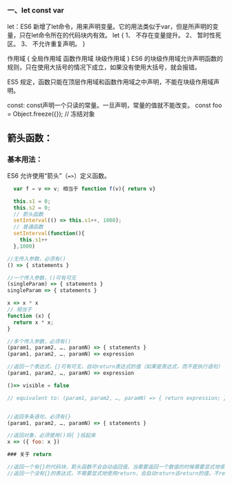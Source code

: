 ### 一、let const var

let：ES6 新增了let命令，用来声明变量。它的用法类似于var，但是所声明的变量，只在let命令所在的代码块内有效。
let {
   1、 不存在变量提升。
   2、 暂时性死区。
   3、 不允许重复声明。 
}

作用域 {
    全局作用域
    函数作用域
    块级作用域
}
ES6 的块级作用域允许声明函数的规则，只在使用大括号的情况下成立，如果没有使用大括号，就会报错。

ES5 规定，函数只能在顶层作用域和函数作用域之中声明，不能在块级作用域声明。

const: const声明一个只读的常量。一旦声明，常量的值就不能改变。
const foo = Object.freeze({}); // 冻结对象

## 箭头函数：
### 基本用法：
ES6 允许使用“箭头”（`=>`）定义函数。

```javascript
  var f = v => v; 相当于 function f(v){ return v}

  this.s1 = 0;
  this.s2 = 0;
  // 箭头函数
  setInterval(() => this.s1++, 1000);
  // 普通函数
  setInterval(function(){
    this.s1++
  },1000)

//无传入参数，必须有()
() => { statements }

//一个传入参数，()可有可无
(singleParam) => { statements }
singleParam => { statements }

x => x * x
// 相当于
function (x) {
  return x * x;
}

//多个传入参数，必须有()
(param1, param2, …, paramN) => { statements }
(param1, param2, …, paramN) => expression

//返回一个表达式，{}可有可无，自动return表达式的值（如果是表达式，而不是执行语句）
(param1, param2, …, paramN) => expression

()=> visible = false

// equivalent to: (param1, param2, …, paramN) => { return expression; }


//返回多条语句，必须有{}
(param1, param2, …, paramN) => { statements }

//返回对象，必须使用()将{ }括起来
x => ({ foo: x })

### 关于 return

//返回一个有{}的代码块，箭头函数不会自动返回值，当需要返回一个数值的时候需要显式地使用return。
//返回一个没有{}的表达式，不需要显式地使用return，会自动return该return的值，不return而直接执行操作语句。

